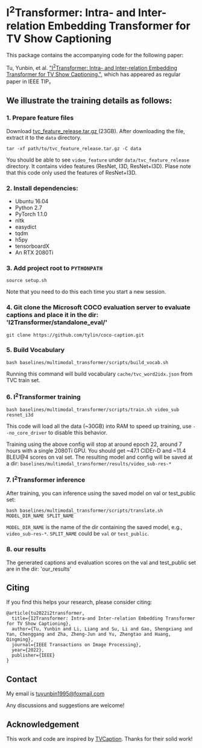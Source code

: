 # I<sup>2</sup>Transformer: Intra- and Inter-relation Embedding Transformer for TV Show Captioning
This package contains the accompanying code for the following paper:

Tu, Yunbin, et al. ["I<sup>2</sup>Transformer: Intra- and Inter-relation Embedding Transformer for TV Show Captioning."](https://ieeexplore.ieee.org/stamp/stamp.jsp?tp=&arnumber=9738841), which has appeared as regular paper in IEEE TIP。 

## We illustrate the training details as follows:

### 1. Prepare feature files
Download [tvc_feature_release.tar.gz ](https://drive.google.com/file/d/1bSjxbKSxp1qEBCSwAmk8YlkRl1ztgrWO/view?usp=sharing) (23GB).
After downloading the file, extract it to the `data` directory.
```
tar -xf path/to/tvc_feature_release.tar.gz -C data
```
You should be able to see `video_feature` under `data/tvc_feature_release` directory. 
It contains video features (ResNet, I3D, ResNet+I3D). Plase note that this code only used the features of ResNet+I3D.


### 2. Install dependencies:
- Ubuntu 16.04
- Python 2.7
- PyTorch 1.1.0
- nltk
- easydict
- tqdm
- h5py
- tensorboardX
- An RTX 2080Ti

### 3. Add project root to `PYTHONPATH`
```
source setup.sh
```
Note that you need to do this each time you start a new session.


### 4. Git clone the Microsoft COCO evaluation server to evaluate captions and place it in the dir: 'I2Transformer/standalone_eval/'
```
git clone https://github.com/tylin/coco-caption.git
```

### 5. Build Vocabulary
```
bash baselines/multimodal_transformer/scripts/build_vocab.sh
```
Running this command will build vocabulary `cache/tvc_word2idx.json` from TVC train set. 
 
### 6. I<sup>2</sup>Transformer training
```
bash baselines/multimodal_transformer/scripts/train.sh video_sub resnet_i3d
```
This code will load all the data (~30GB) into RAM to speed up training,
use `--no_core_driver` to disable this behavior. 

Training using the above config will stop at around epoch 22, around 7 hours with a single 2080Ti GPU.
You should get ~47.1 CIDEr-D and ~11.4 BLEU@4 scores on val set. 
The resulting model and config will be saved at a dir: `baselines/multimodal_transformer/results/video_sub-res-*`

### 7. I<sup>2</sup>Transformer inference
After training, you can inference using the saved model on val or test_public set:
```
bash baselines/multimodal_transformer/scripts/translate.sh MODEL_DIR_NAME SPLIT_NAME
```
`MODEL_DIR_NAME` is the name of the dir containing the saved model, 
e.g., `video_sub-res-*`.  `SPLIT_NAME` could be `val` or `test_public`. 

### 8. our results 
The generated captions and evaluation scores on the val and test_public set are in the dir: 'our_results'

## Citing
If you find this helps your research, please consider citing:
```
@article{tu2022i2transformer,
  title={I2Transformer: Intra-and Inter-relation Embedding Transformer for TV Show Captioning},
  author={Tu, Yunbin and Li, Liang and Su, Li and Gao, Shengxiang and Yan, Chenggang and Zha, Zheng-Jun and Yu, Zhengtao and Huang, Qingming},
  journal={IEEE Transactions on Image Processing},
  year={2022},
  publisher={IEEE}
}
```

## Contact
My email is tuyunbin1995@foxmail.com

Any discussions and suggestions are welcome!


## Acknowledgement
This work and code are inspired by [TVCaption](https://github.com/jayleicn/TVCaption). Thanks for their solid work!
